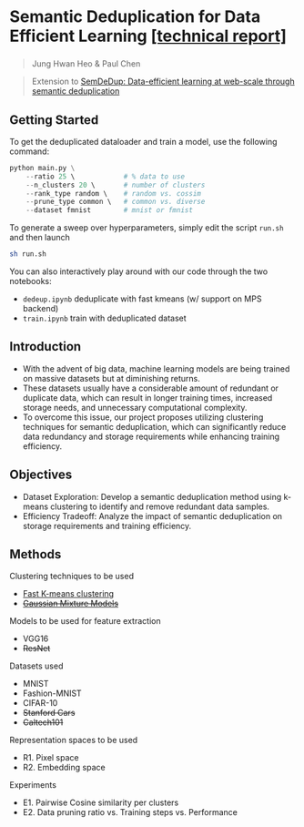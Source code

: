 # Semantic Deduplication for Data Efficient Learning [[technical report]](https://drive.google.com/file/d/1z_ORLx81rJA8pgH5g4KucL5GJqVn3YNb/view?usp=sharing)
### 
> Jung Hwan Heo & Paul Chen

> Extension to [SemDeDup: Data-efficient learning at web-scale through semantic deduplication](https://arxiv.org/abs/2303.09540)

## Getting Started
To get the deduplicated dataloader and train a model, use the following command:
```py
python main.py \
    --ratio 25 \            # % data to use
    --n_clusters 20 \       # number of clusters
    --rank_type random \    # random vs. cossim
    --prune_type common \   # common vs. diverse
    --dataset fmnist        # mnist or fmnist
```
To generate a sweep over hyperparameters, simply edit the script `run.sh` and then launch 
```sh
sh run.sh
```
You can also interactively play around with our code through the two notebooks:
- `dedeup.ipynb` deduplicate with fast kmeans (w/ support on MPS backend)
- `train.ipynb` train with deduplicated dataset

## Introduction
- With the advent of big data, machine learning models are being trained on massive datasets but at diminishing returns. 
- These datasets usually have a considerable amount of redundant or duplicate data, which can result in longer training times, increased storage needs, and unnecessary computational complexity. 
- To overcome this issue, our project proposes utilizing clustering techniques for semantic deduplication, which can significantly reduce data redundancy and storage requirements while enhancing training efficiency.


## Objectives
- Dataset Exploration: Develop a semantic deduplication method using k-means clustering to identify and remove redundant data samples.
- Efficiency Tradeoff: Analyze the impact of semantic deduplication on storage requirements and training efficiency.

## Methods
Clustering techniques to be used
- [Fast K-means clustering](https://github.com/DeMoriarty/fast_pytorch_kmeans)
- [~~Gaussian Mixture Models~~](https://github.com/ldeecke/gmm-torch)

Models to be used for feature extraction
- VGG16
- ~~ResNet~~

Datasets used
- MNIST
- Fashion-MNIST
- CIFAR-10
- ~~Stanford Cars~~
- ~~Caltech101~~

Representation spaces to be used
- R1. Pixel space
- R2. Embedding space

Experiments
- E1. Pairwise Cosine similarity per clusters 
- E2. Data pruning ratio vs. Training steps vs. Performance

